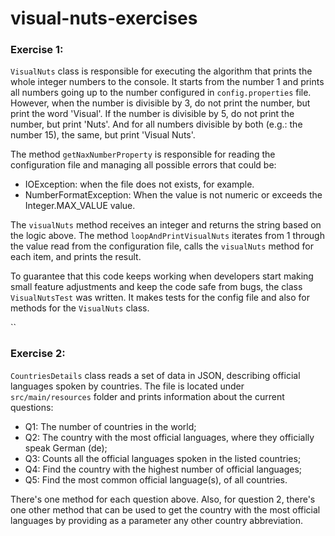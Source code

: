 # visual-nuts-exercises

### Exercise 1:

`VisualNuts` class is responsible for executing the algorithm that prints the whole integer numbers to the console. It starts from the number 1 and prints all numbers going up to the number configured in `config.properties` file. However, when the number is divisible by 3, do not print the number, but print the word 'Visual'. If the number is divisible by 5, do not print the number, but print 'Nuts'. And for all numbers divisible by both (e.g.: the number 15), the same, but print 'Visual Nuts'.

The method `getNaxNumberProperty` is responsible for reading the configuration file and managing all possible errors that could be:
* IOException: when the file does not exists, for example.
* NumberFormatException: When the value is not numeric or exceeds the Integer.MAX_VALUE value.

The `visualNuts` method receives an integer and returns the string based on the logic above.
The method `loopAndPrintVisualNuts` iterates from 1 through the value read from the configuration file, calls the `visualNuts` method for each item, and prints the result.

To guarantee that this code keeps working when developers start making small feature adjustments and keep the code safe from bugs, the class `VisualNutsTest` was written. It makes tests for the config file and also for methods for the `VisualNuts` class. 

``

### Exercise 2:

`CountriesDetails` class reads a set of data in JSON, describing official languages spoken by countries. The file is located under `src/main/resources` folder and prints information about the current questions:

* Q1: The number of countries in the world;
* Q2: The country with the most official languages, where they officially speak German (de);
* Q3: Counts all the official languages spoken in the listed countries;
* Q4: Find the country with the highest number of official languages;
* Q5: Find the most common official language(s), of all countries.

There's one method for each question above. Also, for question 2, there's one other method that can be used to get the country with the most official languages by providing as a parameter any other country abbreviation.